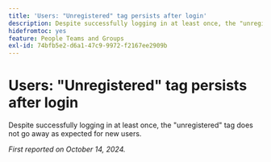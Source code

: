 ```yaml
---
title: 'Users: "Unregistered" tag persists after login'
description: Despite successfully logging in at least once, the "unregistered" tag does not go away as expected for new users.
hidefromtoc: yes
feature: People Teams and Groups
exl-id: 74bfb5e2-d6a1-47c9-9972-f2167ee2909b
---
```

# Users: "Unregistered" tag persists after login

Despite successfully logging in at least once, the "unregistered" tag does not go away as expected for new users.

_First reported on October 14, 2024._
